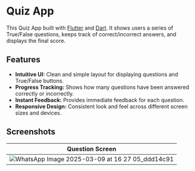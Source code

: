 # Quiz App

This Quiz App built with [Flutter](https://flutter.dev/) and [Dart](https://dart.dev/). It shows users a series of True/False questions, keeps track of correct/incorrect answers, and displays the final score.

## Features

- **Intuitive UI:** Clean and simple layout for displaying questions and True/False buttons.
- **Progress Tracking:** Shows how many questions have been answered correctly or incorrectly.
- **Instant Feedback:** Provides immediate feedback for each question.
- **Responsive Design:** Consistent look and feel across different screen sizes and devices.

## Screenshots

| Question Screen |
|-----------------|
| ![WhatsApp Image 2025-03-09 at 16 27 05_ddd14c91](https://github.com/user-attachments/assets/498fde55-4e16-443b-9b1e-dce4e52a0d73)



